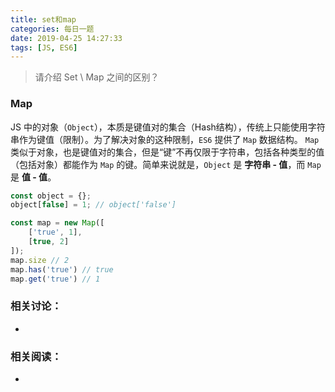 ```yaml
---
title: set和map
categories: 每日一题
date: 2019-04-25 14:27:33
tags: [JS, ES6]
---
```


> 请介绍 Set \ Map 之间的区别？


### Map

JS 中的对象（`Object`），本质是键值对的集合（Hash结构），传统上只能使用字符串作为键值（限制）。为了解决对象的这种限制，`ES6` 提供了 `Map` 数据结构。
`Map` 类似于对象，也是键值对的集合，但是“键”不再仅限于字符串，包括各种类型的值（包括对象）都能作为 `Map` 的键。简单来说就是，`Object` 是 **字符串 - 值**，而 `Map` 是 **值 - 值**。

```javascript
const object = {};
object[false] = 1; // object['false']

const map = new Map([
    ['true', 1],
    [true, 2]
]);
map.size // 2
map.has('true') // true
map.get('true') // 1
```

### 相关讨论：

- 

### 相关阅读：

- []()

